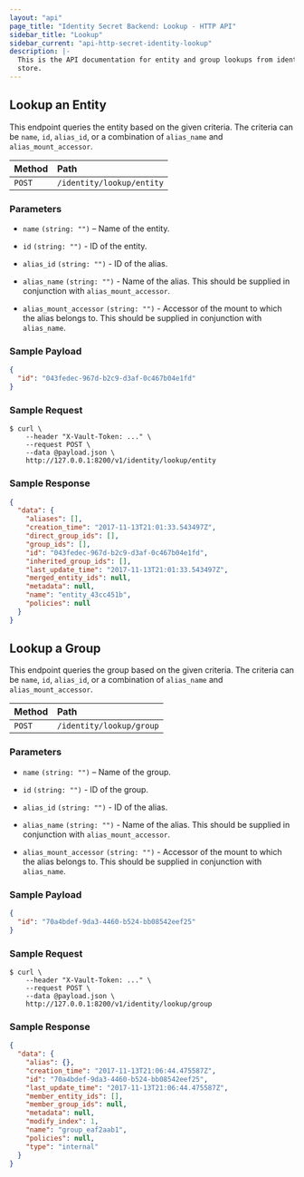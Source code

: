 ```yaml
---
layout: "api"
page_title: "Identity Secret Backend: Lookup - HTTP API"
sidebar_title: "Lookup"
sidebar_current: "api-http-secret-identity-lookup"
description: |-
  This is the API documentation for entity and group lookups from identity
  store.
---
```


## Lookup an Entity

This endpoint queries the entity based on the given criteria. The criteria can
be `name`, `id`, `alias_id`, or a combination of `alias_name` and
`alias_mount_accessor`.

| Method   | Path                       |
| :------------------------- | :----------------------|
| `POST`   | `/identity/lookup/entity`  |

### Parameters

- `name` `(string: "")` – Name of the entity.

- `id` `(string: "")` - ID of the entity.

- `alias_id` `(string: "")` - ID of the alias.

- `alias_name` `(string: "")` - Name of the alias. This should be supplied in
  conjunction with `alias_mount_accessor`.

- `alias_mount_accessor` `(string: "")` - Accessor of the mount to which the
  alias belongs to. This should be supplied in conjunction with `alias_name`.

### Sample Payload

```json
{
  "id": "043fedec-967d-b2c9-d3af-0c467b04e1fd"
}
```

### Sample Request

```
$ curl \
    --header "X-Vault-Token: ..." \
    --request POST \
    --data @payload.json \
    http://127.0.0.1:8200/v1/identity/lookup/entity
```

### Sample Response

```json
{
  "data": {
    "aliases": [],
    "creation_time": "2017-11-13T21:01:33.543497Z",
    "direct_group_ids": [],
    "group_ids": [],
    "id": "043fedec-967d-b2c9-d3af-0c467b04e1fd",
    "inherited_group_ids": [],
    "last_update_time": "2017-11-13T21:01:33.543497Z",
    "merged_entity_ids": null,
    "metadata": null,
    "name": "entity_43cc451b",
    "policies": null
  }
}
```

## Lookup a Group

This endpoint queries the group based on the given criteria. The criteria can
be `name`, `id`, `alias_id`, or a combination of `alias_name` and
`alias_mount_accessor`.

| Method   | Path                       |
| :------------------------- | :----------------------|
| `POST`   | `/identity/lookup/group`   |

### Parameters

- `name` `(string: "")` – Name of the group.

- `id` `(string: "")` - ID of the group.

- `alias_id` `(string: "")` - ID of the alias.

- `alias_name` `(string: "")` - Name of the alias. This should be supplied in
  conjunction with `alias_mount_accessor`.

- `alias_mount_accessor` `(string: "")` - Accessor of the mount to which the
  alias belongs to. This should be supplied in conjunction with `alias_name`.

### Sample Payload

```json
{
  "id": "70a4bdef-9da3-4460-b524-bb08542eef25"
}
```

### Sample Request

```
$ curl \
    --header "X-Vault-Token: ..." \
    --request POST \
    --data @payload.json \
    http://127.0.0.1:8200/v1/identity/lookup/group
```

### Sample Response

```json
{
  "data": {
    "alias": {},
    "creation_time": "2017-11-13T21:06:44.475587Z",
    "id": "70a4bdef-9da3-4460-b524-bb08542eef25",
    "last_update_time": "2017-11-13T21:06:44.475587Z",
    "member_entity_ids": [],
    "member_group_ids": null,
    "metadata": null,
    "modify_index": 1,
    "name": "group_eaf2aab1",
    "policies": null,
    "type": "internal"
  }
}
```

